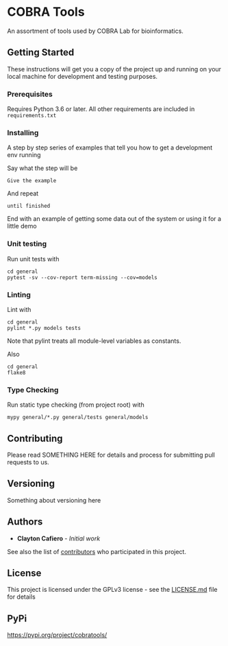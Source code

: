 # COBRA Tools

An assortment of tools used by COBRA Lab for bioinformatics.

## Getting Started

These instructions will get you a copy of the project up and running on your local machine for development and testing purposes.

### Prerequisites

Requires Python 3.6 or later. All other requirements are included in `requirements.txt`

### Installing

A step by step series of examples that tell you how to get a development env running

Say what the step will be

```
Give the example
```

And repeat

```
until finished
```

End with an example of getting some data out of the system or using it for a little demo

### Unit testing

Run unit tests with 

    cd general
    pytest -sv --cov-report term-missing --cov=models

### Linting

Lint with

    cd general
    pylint *.py models tests
    
Note that pylint treats all module-level variables as constants.

Also

    cd general
    flake8

### Type Checking

Run static type checking (from project root) with

    mypy general/*.py general/tests general/models

## Contributing

Please read SOMETHING HERE for details and process for submitting pull requests to us.

## Versioning

Something about versioning here

## Authors

* **Clayton Cafiero** - *Initial work*

See also the list of [contributors](https://github.com/cbcafiero/cobra/contributors) who participated in this project.

## License

This project is licensed under the GPLv3 license - see the [LICENSE.md](LICENSE.md) file for details

## PyPi

https://pypi.org/project/cobratools/